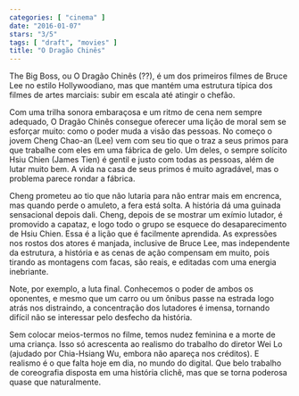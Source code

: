 ```yaml
---
categories: [ "cinema" ]
date: "2016-01-07"
stars: "3/5"
tags: [ "draft", "movies" ]
title: "O Dragão Chinês"
---
```

The Big Boss, ou O Dragão Chinês (??), é um dos primeiros filmes de
Bruce Lee no estilo Hollywoodiano, mas que mantém uma estrutura típica
dos filmes de artes marciais: subir em escala até atingir o chefão.

Com uma trilha sonora embaraçosa e um ritmo de cena nem sempre adequado,
O Dragão Chinês consegue oferecer uma lição de moral sem se esforçar
muito: como o poder muda a visão das pessoas. No começo o jovem Cheng
Chao-an (Lee) vem com seu tio que o traz a seus primos para que trabalhe
com eles em uma fábrica de gelo. Um deles, o sempre solícito Hsiu Chien
(James Tien) é gentil e justo com todas as pessoas, além de lutar muito
bem. A vida na casa de seus primos é muito agradável, mas o problema
parece rondar a fábrica.

Cheng prometeu ao tio que não lutaria para não entrar mais em
encrenca, mas quando perde o amuleto, a fera está solta. A história
dá uma guinada sensacional depois dali. Cheng, depois de se mostrar um
exímio lutador, é promovido a capataz, e logo todo o grupo se esquece
do desaparecimento de Hsiu Chien. Essa é a lição que é facilmente
aprendida. As expressões nos rostos dos atores é manjada, inclusive
de Bruce Lee, mas independente da estrutura, a história e as cenas de
ação compensam em muito, pois tirando as montagens com facas, são
reais, e editadas com uma energia inebriante.

Note, por exemplo, a luta final. Conhecemos o poder de ambos os oponentes,
e mesmo que um carro ou um ônibus passe na estrada logo atrás nos
distraindo, a concentração dos lutadores é imensa, tornando difícil
não se interessar pelo desfecho da história.

Sem colocar meios-termos no filme, temos nudez feminina e a morte de uma
criança. Isso só acrescenta ao realismo do trabalho do diretor Wei Lo
(ajudado por Chia-Hsiang Wu, embora não apareça nos créditos). E
realismo é o que falta hoje em dia, no mundo do digital. Que belo
trabalho de coreografia disposta em uma história clichê, mas que se
torna poderosa quase que naturalmente.
